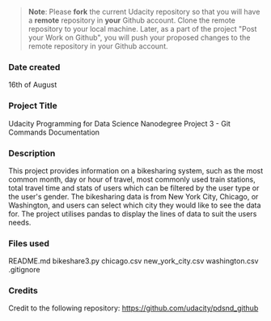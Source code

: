 >**Note**: Please **fork** the current Udacity repository so that you will have a **remote** repository in **your** Github account. Clone the remote repository to your local machine. Later, as a part of the project "Post your Work on Github", you will push your proposed changes to the remote repository in your Github account.

### Date created
16th of August

### Project Title
Udacity Programming for Data Science Nanodegree Project 3 - Git Commands Documentation

### Description
This project provides information on a bikesharing system, such as the most common month, day or hour of travel, most commonly used train stations, total travel time and stats of users which can be filtered by the user type or the user's gender. The bikesharing data is from New York City, Chicago, or Washington, and users can select which city they would like to see the data for. The project utilises pandas to display the lines of data to suit the users needs.

### Files used
README.md
bikeshare3.py
chicago.csv
new_york_city.csv
washington.csv
.gitignore

### Credits
Credit to the following repository: https://github.com/udacity/pdsnd_github

